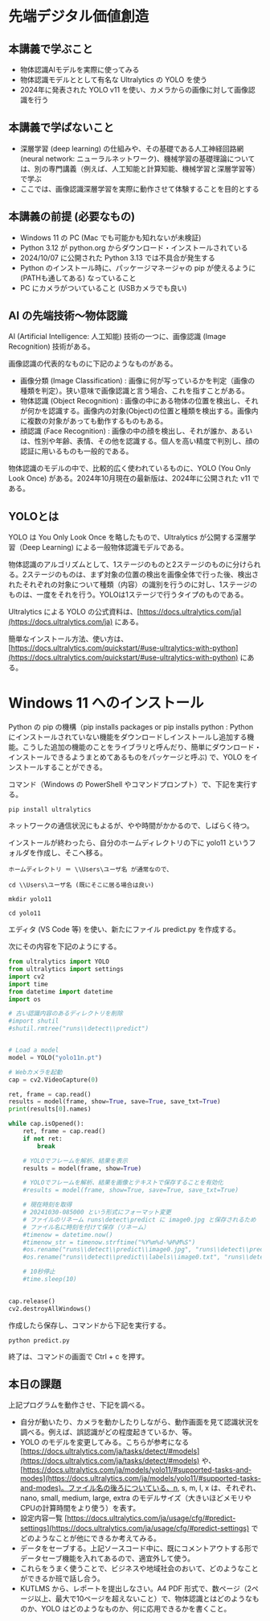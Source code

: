 # 先端デジタル価値創造

## 本講義で学ぶこと
- 物体認識AIモデルを実際に使ってみる
- 物体認識モデルととして有名な Ultralytics の YOLO を使う
- 2024年に発表された YOLO v11 を使い、カメラからの画像に対して画像認識を行う

## 本講義で学ばないこと
- 深層学習 (deep learning) の仕組みや、その基礎である人工神経回路網 (neural network: ニューラルネットワーク)、機械学習の基礎理論については、別の専門講義（例えば、人工知能と計算知能、機械学習と深層学習等）で学ぶ
- ここでは、画像認識深層学習を実際に動作させて体験することを目的とする

## 本講義の前提 (必要なもの)
- Windows 11 の PC (Mac でも可能かも知れないが未検証)
- Python 3.12 が python.org からダウンロード・インストールされている
- 2024/10/07 に公開された Python 3.13 では不具合が発生する
- Python のインストール時に、パッケージマネージャの pip が使えるように (PATHも通してある) なっていること
- PC にカメラがついていること (USBカメラでも良い)

## AI の先端技術～物体認識

AI (Artificial Intelligence: 人工知能) 技術の一つに、画像認識 (Image Recognition) 技術がある。

画像認識の代表的なものに下記のようなものがある。
- 画像分類 (Image Classification) : 画像に何が写っているかを判定（画像の種類を判定）。狭い意味で画像認識と言う場合、これを指すことがある。
- 物体認識 (Object Recognition) : 画像の中にある物体の位置を検出し、それが何かを認識する。画像内の対象(Object)の位置と種類を検出する。画像内に複数の対象があっても動作するものもある。
- 顔認識 (Face Recognition) : 画像の中の顔を検出し、それが誰か、あるいは、性別や年齢、表情、その他を認識する。個人を高い精度で判別し、顔の認証に用いるものも一般的である。

物体認識のモデルの中で、比較的広く使われているものに、YOLO (You Only Look Once) がある。2024年10月現在の最新版は、2024年に公開された v11 である。

## YOLOとは

YOLO は You Only Look Once を略したもので、Ultralytics が公開する深層学習（Deep Learning) による一般物体認識モデルである。

物体認識のアルゴリズムとして、1ステージのものと2ステージのものに分けられる。2ステージのものは、まず対象の位置の検出を画像全体で行った後、検出されたそれぞれの対象について種類（内容）の識別を行うのに対し、1ステージのものは、一度をそれを行う。YOLOは1ステージで行うタイプのものである。

Ultralytics による YOLO の公式資料は、[https://docs.ultralytics.com/ja](https://docs.ultralytics.com/ja) にある。

簡単なインストール方法、使い方は、[https://docs.ultralytics.com/quickstart/#use-ultralytics-with-python](https://docs.ultralytics.com/quickstart/#use-ultralytics-with-python) にある。

# Windows 11 へのインストール

Python の pip の機構（pip installs packages or pip installs python : Python にインストールされていない機能をダウンロードしインストールし追加する機能。こうした追加の機能のことをライブラリと呼んだり、簡単にダウンロード・インストールできるようまとめてあるものをパッケージと呼ぶ) で、YOLO をインストールすることができる。

コマンド（Windows の PowerShell やコマンドプロンプト）で、下記を実行する。

```
pip install ultralytics
```

ネットワークの通信状況にもよるが、やや時間がかかるので、しばらく待つ。

インストールが終わったら、自分のホームディレクトリの下に yolo11 というフォルダを作成し、そこへ移る。

```
ホームディレクトリ ＝ \\Users\ユーザ名 が通常なので、

cd \\Users\ユーザ名 (既にそこに居る場合は良い)

mkdir yolo11

cd yolo11
```

エディタ (VS Code 等) を使い、新たにファイル predict.py を作成する。

次にその内容を下記のようにする。
```python
from ultralytics import YOLO
from ultralytics import settings
import cv2
import time
from datetime import datetime
import os

# 古い認識内容のあるディレクトリを削除
#import shutil
#shutil.rmtree("runs\\detect\\predict")


# Load a model
model = YOLO("yolo11n.pt")

# Webカメラを起動
cap = cv2.VideoCapture(0)

ret, frame = cap.read()
results = model(frame, show=True, save=True, save_txt=True)
print(results[0].names)

while cap.isOpened():
    ret, frame = cap.read()
    if not ret:
        break

    # YOLOでフレームを解析、結果を表示
    results = model(frame, show=True)

    # YOLOでフレームを解析、結果を画像とテキストで保存することを有効化
    #results = model(frame, show=True, save=True, save_txt=True)

    # 現在時刻を取得
    # 20241030-085000 という形式にフォーマット変更
    # ファイルのリネーム runs\detect\predict に image0.jpg と保存されるため
    # ファイル名に時刻を付けて保存（リネーム）
    #timenow = datetime.now()
    #timenow_str = timenow.strftime("%Y%m%d-%H%M%S")
    #os.rename("runs\\detect\\predict\\image0.jpg", "runs\\detect\\predict\\" + timenow_str + ".jpg")
    #os.rename("runs\\detect\\predict\\labels\\image0.txt", "runs\\detect\\predict\\labels\\" + timenow_str + ".txt")

    # 10秒停止
    #time.sleep(10)
    

cap.release()
cv2.destroyAllWindows()
```

作成したら保存し、コマンドから下記を実行する。

```
python predict.py
```

終了は、コマンドの画面で Ctrl + c を押す。

## 本日の課題

上記プログラムを動作させ、下記を調べる。

- 自分が動いたり、カメラを動かしたりしながら、動作画面を見て認識状況を調べる。例えば、誤認識がどの程度起きているか、等。
- YOLO のモデルを変更してみる。こちらが参考になる[https://docs.ultralytics.com/ja/tasks/detect/#models](https://docs.ultralytics.com/ja/tasks/detect/#models) や、  [https://docs.ultralytics.com/ja/models/yolo11/#supported-tasks-and-modes](https://docs.ultralytics.com/ja/models/yolo11/#supported-tasks-and-modes)。ファイル名の後ろについている、n, s, m, l, x は、それぞれ、nano, small, medium, large, extra のモデルサイズ（大きいほどメモリやCPUの計算時間をより使う）を表す。
- 設定内容一覧 [https://docs.ultralytics.com/ja/usage/cfg/#predict-settings](https://docs.ultralytics.com/ja/usage/cfg/#predict-settings) でどのようなことが他にできるか考えてみる。
- データをセーブする。上記ソースコード中に、既にコメントアウトする形でデータセーブ機能を入れてあるので、適宜外して使う。
- これらをうまく使うことで、ビジネスや地域社会のおいて、どのようなことができるか班で話し合う。
- KUTLMS から、レポートを提出しなさい。A4 PDF 形式で、数ページ（2ページ以上、最大で10ページを超えないこと）で、物体認識とはどのようなものか、YOLO はどのようなものか、何に応用できるかを書くこと。
